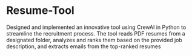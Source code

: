 # Resume-Tool
Designed and implemented an innovative tool using CrewAI in Python to streamline the recruitment process. The tool reads PDF resumes from a designated folder, analyzes and ranks them based on the provided job description, and extracts emails from the top-ranked resumes
